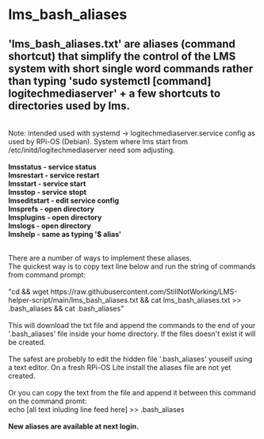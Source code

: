 # lms_bash_aliases

'lms_bash_aliases.txt' are aliases (command shortcut) that simplify the control of the LMS system with short single word commands rather than typing 'sudo systemctl [command] logitechmediaserver' + a few shortcuts to directories used by lms.<br />
---------------------------------------------------------------
<br />Note: intended used with systemd -> logitechmediaserver.service config as used by RPi-OS (Debian). System where lms start from /etc/initd/logitechmediaserver need som adjusting.<br />
<br />
<b>
lmsstatus - service status<br />
lmsrestart - service restart <br />
lmsstart - service start<br />
lmsstop - service stopt<br />
lmseditstart - edit service config<br />
lmsprefs - open directory <br />
lmsplugins - open directory <br />
lmslogs - open directory<br />
lmshelp - same as typing '$ alias'<br />

<br />
</b>
There are a number of ways to implement these aliases.<br />
The quickest way is to copy text line below and run the string of commands from command prompt:<br />
<br />
"cd && wget https://raw.githubusercontent.com/StillNotWorking/LMS-helper-script/main/lms_bash_aliases.txt && cat lms_bash_aliases.txt >> .bash_aliases && cat .bash_aliases"<br />
<br />
This will download the txt file and append the commands to the end of your '.bash_aliases' file inside your home directory. If the files doesn't exist it will be created.<br />
<br />
The safest are probebly to edit the hidden file '.bash_aliases' youself using a text editor. On a fresh RPi-OS Lite install the aliases file are not yet created.<br />
<br />
Or you can copy the text from the file and append it between this command on the command promt:<br />
echo [all text inluding line feed here] >> .bash_aliases<br />
<br />
<b>New aliases are available at next login.</b><br />